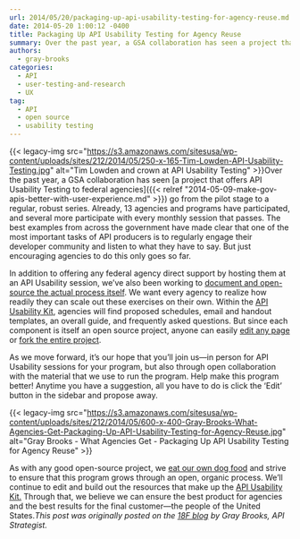 ```yaml
---
url: 2014/05/20/packaging-up-api-usability-testing-for-agency-reuse.md
date: 2014-05-20 1:00:12 -0400
title: Packaging Up API Usability Testing for Agency Reuse
summary: Over the past year, a GSA collaboration has seen a project that offers API Usability Testing to federal agencies go from the pilot stage to a regular, robust series. Already, 13 agencies and programs have participated, and several more participate with every monthly session
authors:
  - gray-brooks
categories:
  - API
  - user-testing-and-research
  - UX
tag:
  - API
  - open source
  - usability testing
---
```


{{< legacy-img src="https://s3.amazonaws.com/sitesusa/wp-content/uploads/sites/212/2014/05/250-x-165-Tim-Lowden-API-Usability-Testing.jpg" alt="Tim Lowden and crown at API Usability Testing" >}}Over the past year, a GSA collaboration has seen [a project that offers API Usability Testing to federal agencies]({{< relref "2014-05-09-make-gov-apis-better-with-user-experience.md" >}}) go from the pilot stage to a regular, robust series. Already, 13 agencies and programs have participated, and several more participate with every monthly session that passes. The best examples from across the government have made clear that one of the most important tasks of API producers is to regularly engage their developer community and listen to what they have to say. But just encouraging agencies to do this only goes so far.

In addition to offering any federal agency direct support by hosting them at an API Usability session, we’ve also been working to [document and open-source the actual process itself](http://18f.github.io/API-Usability-Testing/). We want every agency to realize how readily they can scale out these exercises on their own. Within the [API Usability Kit](http://18f.github.io/API-Usability-Testing/pages/kit.html), agencies will find proposed schedules, email and handout templates, an overall guide, and frequently asked questions. But since each component is itself an open source project, anyone can easily [edit any page](https://github.com/18F/API-Usability-Testing/edit/gh-pages/index.md) or [fork the entire project](https://github.com/18F/API-Usability-Testing/fork).

As we move forward, it’s our hope that you’ll join us—in person for API Usability sessions for your program, but also through open collaboration with the material that we use to run the program. Help make this program better! Anytime you have a suggestion, all you have to do is click the ‘Edit’ button in the sidebar and propose away.

{{< legacy-img src="https://s3.amazonaws.com/sitesusa/wp-content/uploads/sites/212/2014/05/600-x-400-Gray-Brooks-What-Agencies-Get-Packaging-Up-API-Usability-Testing-for-Agency-Reuse.jpg" alt="Gray Brooks - What Agencies Get - Packaging Up API Usability Testing for Agency Reuse" >}}

As with any good open-source project, we [eat our own dog food](http://en.wikipedia.org/wiki/Eating_your_own_dog_food) and strive to ensure that this program grows through an open, organic process. We’ll continue to edit and build out the resources that make up the [API Usability Kit.](http://18f.github.io/API-Usability-Testing/pages/kit.html) Through that, we believe we can ensure the best product for agencies and the best results for the final customer—the people of the United States._This post was originally posted on the [18F blog](http://18fblog.tumblr.com/post/86214382873/packaging-up-api-usability-testing-for-agency-re-use) by Gray Brooks, API Strategist._